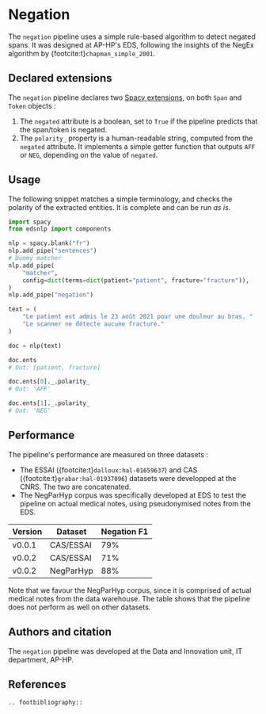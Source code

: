 # Negation

The `negation` pipeline uses a simple rule-based algorithm to detect negated spans. It was designed at AP-HP's EDS, following the insights of the NegEx algorithm by {footcite:t}`chapman_simple_2001`.

## Declared extensions

The `negation` pipeline declares two [Spacy extensions](https://spacy.io/usage/processing-pipelines#custom-components-attributes), on both `Span` and `Token` objects :

1. The `negated` attribute is a boolean, set to `True` if the pipeline predicts that the span/token is negated.
2. The `polarity_` property is a human-readable string, computed from the `negated` attribute. It implements a simple getter function that outputs `AFF` or `NEG`, depending on the value of `negated`.

## Usage

The following snippet matches a simple terminology, and checks the polarity of the extracted entities. It is complete and can be run _as is_.

```python
import spacy
from edsnlp import components

nlp = spacy.blank("fr")
nlp.add_pipe("sentences")
# Dummy matcher
nlp.add_pipe(
    "matcher",
    config=dict(terms=dict(patient="patient", fracture="fracture")),
)
nlp.add_pipe("negation")

text = (
    "Le patient est admis le 23 août 2021 pour une douleur au bras. "
    "Le scanner ne détecte aucune fracture."
)

doc = nlp(text)

doc.ents
# Out: [patient, fracture]

doc.ents[0]._.polarity_
# Out: 'AFF'

doc.ents[1]._.polarity_
# Out: 'NEG'
```

## Performance

The pipeline's performance are measured on three datasets :

- The ESSAI ({footcite:t}`dalloux:hal-01659637`) and CAS ({footcite:t}`grabar:hal-01937096`) datasets were developped at the CNRS. The two are concatenated.
- The NegParHyp corpus was specifically developed at EDS to test the pipeline on actual medical notes, using pseudonymised notes from the EDS.

| Version | Dataset   | Negation F1 |
| ------- | --------- | ----------- |
| v0.0.1  | CAS/ESSAI | 79%         |
| v0.0.2  | CAS/ESSAI | 71%         |
| v0.0.2  | NegParHyp | 88%         |

Note that we favour the NegParHyp corpus, since it is comprised of actual medical notes from the data warehouse. The table shows that the pipeline does not perform as well on other datasets.

## Authors and citation

The `negation` pipeline was developed at the Data and Innovation unit, IT department, AP-HP.

## References

```{eval-rst}
.. footbibliography::
```
